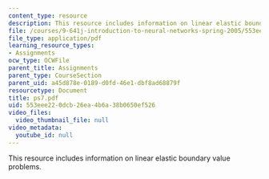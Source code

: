 ```yaml
---
content_type: resource
description: This resource includes information on linear elastic boundary value problems.
file: /courses/9-641j-introduction-to-neural-networks-spring-2005/553eee220dcb26ea4b6a38b0650ef526_ps7.pdf
file_type: application/pdf
learning_resource_types:
- Assignments
ocw_type: OCWFile
parent_title: Assignments
parent_type: CourseSection
parent_uid: a45d878e-0189-d0fd-46e1-dbf8ad68879f
resourcetype: Document
title: ps7.pdf
uid: 553eee22-0dcb-26ea-4b6a-38b0650ef526
video_files:
  video_thumbnail_file: null
video_metadata:
  youtube_id: null
---
```

This resource includes information on linear elastic boundary value problems.

